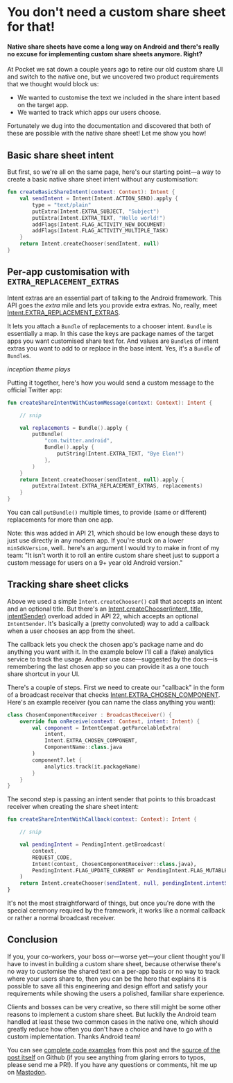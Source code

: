# You don't need a custom share sheet for that!

#### Native share sheets have come a long way on Android and there's really no excuse for implementing custom share sheets anymore. Right?

At Pocket we sat down a couple years ago to retire our old custom share UI and switch to the native one, but we uncovered two product requirements that we thought would block us:

* We wanted to customise the text we included in the share intent based on the target app.
* We wanted to track which apps our users choose.

Fortunately we dug into the documentation and discovered that both of these are possible with the native share sheet! Let me show you how!

## Basic share sheet intent

But first, so we're all on the same page, here's our starting point—a way to create a basic native share sheet intent without any customisation:

```kotlin
fun createBasicShareIntent(context: Context): Intent {
    val sendIntent = Intent(Intent.ACTION_SEND).apply {
        type = "text/plain"
        putExtra(Intent.EXTRA_SUBJECT, "Subject")
        putExtra(Intent.EXTRA_TEXT, "Hello world!")
        addFlags(Intent.FLAG_ACTIVITY_NEW_DOCUMENT)
        addFlags(Intent.FLAG_ACTIVITY_MULTIPLE_TASK)
    }
    return Intent.createChooser(sendIntent, null)
}
```

## Per-app customisation with `EXTRA_REPLACEMENT_EXTRAS`

Intent extras are an essential part of talking to the Android framework. This API goes the *extra* mile and lets you provide extra extras. No, really, meet [Intent.EXTRA_REPLACEMENT_EXTRAS](https://developer.android.com/reference/kotlin/android/content/Intent#extra_replacement_extras).

It lets you attach a `Bundle` of replacements to a chooser intent. `Bundle` is essentially a map. In this case the keys are package names of the target apps you want customised share text for. And values are `Bundle`s of intent extras you want to add to or replace in the base intent. Yes, it's a `Bundle` of `Bundle`s.

*inception theme plays*

Putting it together, here's how you would send a custom message to the official Twitter app:

```kotlin
fun createShareIntentWithCustomMessage(context: Context): Intent {

    // snip

    val replacements = Bundle().apply {
        putBundle(
            "com.twitter.android",
            Bundle().apply {
                putString(Intent.EXTRA_TEXT, "Bye Elon!")
            },
        )
    }
    return Intent.createChooser(sendIntent, null).apply {
        putExtra(Intent.EXTRA_REPLACEMENT_EXTRAS, replacements)
    }
}
```

You can call `putBundle()` multiple times, to provide (same or different) replacements for more than one app.

Note: this was added in API 21, which should be low enough these days to just use directly in any modern app. If you're stuck on a lower `minSdkVersion`, well.. here's an argument I would try to make in front of my team: "It isn't worth it to roll an entire custom share sheet just to support a custom message for users on a 9+ year old Android version."

## Tracking share sheet clicks

Above we used a simple `Intent.createChooser()` call that accepts an intent and an optional title. But there's an [Intent.createChooser(intent, title, intentSender)](https://developer.android.com/reference/kotlin/android/content/Intent#createchooser_1) overload added in API 22, which accepts an optional `IntentSender`. It's basically a (pretty convoluted) way to add a callback when a user chooses an app from the sheet.

The callback lets you check the chosen app's package name and do anything you want with it. In the example below I'll call a (fake) analytics service to track the usage. Another use case—suggested by the docs—is remembering the last chosen app so you can provide it as a one touch share shortcut in your UI.

There's a couple of steps. First we need to create our "callback" in the form of a broadcast receiver that checks [Intent.EXTRA_CHOSEN_COMPONENT](https://developer.android.com/reference/kotlin/android/content/Intent#extra_chosen_component). Here's an example receiver (you can name the class anything you want):

```kotlin
class ChosenComponentReceiver : BroadcastReceiver() {
    override fun onReceive(context: Context, intent: Intent) {
        val component = IntentCompat.getParcelableExtra(
            intent,
            Intent.EXTRA_CHOSEN_COMPONENT,
            ComponentName::class.java
        )
        component?.let {
            analytics.track(it.packageName)
        }
    }
}
```

The second step is passing an intent sender that points to this broadcast receiver when creating the share sheet intent:

```kotlin
fun createShareIntentWithCallback(context: Context): Intent {

    // snip

    val pendingIntent = PendingIntent.getBroadcast(
        context,
        REQUEST_CODE,
        Intent(context, ChosenComponentReceiver::class.java),
        PendingIntent.FLAG_UPDATE_CURRENT or PendingIntent.FLAG_MUTABLE
    )
    return Intent.createChooser(sendIntent, null, pendingIntent.intentSender)
}
```

It's not the most straightforward of things, but once you're done with the special ceremony required by the framework, it works like a normal callback or rather a normal broadcast receiver.

## Conclusion

If you, your co-workers, your boss or—worse yet—your client thought you'll have to invest in building a custom share sheet, because otherwise there's no way to customise the shared text on a per-app basis or no way to track where your users share to, then you can be the hero that explains it is possible to save all this engineering and design effort and satisfy your requirements while showing the users a polished, familiar share experience.

Clients and bosses can be very creative, so there still might be some other reasons to implement a custom share sheet. But luckily the Android team handled at least these two common cases in the native one, which should greatly reduce how often you don't have a choice and have to go with a custom implementation. Thanks Android team!

You can see [complete code examples](https://github.com/marcin-kozinski/blog/blob/main/2023-02-02-native-share-sheet-customisation/NativeShareSheetCustomizations.kt) from this post and the [source of the post itself](https://github.com/marcin-kozinski/blog/blob/main/2023-02-02-native-share-sheet-customisation/README.md) on Github (if you see anything from glaring errors to typos, please send me a PR!). 
If you have any questions or comments, hit me up on [Mastodon](https://androiddev.social/@marcin).
